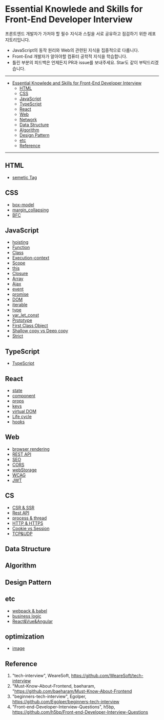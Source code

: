 # Essential Knowlede and Skills for Front-End Developer Interview

프론트엔드 개발자가 가저야 할 필수 지식과 스킬을 서로 공유하고 점검하기 위한 레포지토리입니다.

- JavaScript의 동작 원리와 Web의 관련된 지식을 집중적으로 다룹니다.
- Front-End 개발자가 알아야할 컴퓨터 공학적 지식을 학습합니다.
- 틀린 부분의 피드백은 언제든지 PR과 issue를 보내주세요. Star도 같이 부탁드리겠습니다.

---

- [Essential Knowlede and Skills for Front-End Developer Interview](#essential-knowlede-and-skills-for-front-end-developer-interview)
  - [HTML](#html)
  - [CSS](#css)
  - [JavaScript](#javascript)
  - [TypeScript](#typescript)
  - [React](#react)
  - [Web](#web)
  - [Network](#network)
  - [Data Structure](#data-structure)
  - [Algorithm](#algorithm)
  - [Design Pattern](#design-pattern)
  - [etc](#etc)
  - [Reference](#reference)

---

## HTML

- [semetic Tag](./contents/html/sementicTag.md)

## CSS

- [box-model](./contents/css/boxModel.md)
- [margin_collapsing](./contents/css/margin_collapsing.md)
- [BFC](./contents/css/BFC.md)

## JavaScript

- [hoisting](./contents/javascript/hoisting.md)
- [Function](./contents/javascript/function.md)
- [Class](./contents/javascript/class.md)
- [Execution-context](./contents/javascript/execution-context.md)
- [Scope](./contents/javascript/scope.md)
- [this](./contents/javascript/this.md)
- [Closure](./contents/javascript/closure.md)
- [Array](./contents/javascript/Array.md)
- [Ajax](./contents/javascript/ajax.md)
- [event](./contents/javascript/event.md)
- [promise](./contents/javascript/promise.md)
- [DOM](./contents/javascript/DOM.md)
- [iterable](./contents/javascript/iterable.md)
- [type](./contents/javascript/type.md)
- [var_let_const](./contents/javascript/var_let_const.md)
- [Prototype](./contents/javascript/Prototype.md)
- [First Class Object](./contents/javascript/FirstClassObject.md)
- [Shallow copy vs Deep copy](./contents/javascript/shallowCopy_vs_DeepCopy.md)
- [Strict](./contents/javascript/Strict.md)

## TypeScript

- [TypeScript](./contents/typescript/TypeScript.md)

## React

- [state](./contents/React/State.md)
- [component](./contents/React/Component.md)
- [props](./contents/React/Props.md)
- [keys](./contents/React/key.md)
- [virtual DOM](./contents/React/virtualDOM.md)
- [Life cycle](./contents/React/Lifecycle.md)
- [hooks](./contents/React/hooks.md)

## Web

- [browser rendering](./contents/web/browerRendering.md)
- [REST API](./contents/web/restApi.md)
- [SEO](./contents/web/SEO.md)
- [CORS](./contents/web/cors.md)
- [webStorage](./contents/web/webStorage.md)
- [WCAG](./contents/web/WCAG.md)
- [JWT](./contents/web/JWT.md)

## CS

- [CSR & SSR](./contents/cs/CSR%26SSR.md)
- [Rest API](./contents/cs/REST_API.md)
- [process & thread](./contents/cs/process_and_thread.md)
- [HTTP & HTTPS](./contents/cs/HTTP.md)
- [Cookie vs Session](./contents/cs/cookie_vs_session.md)
- [TCP&UDP](./contents/cs/TCP%26UDP.md)

## Data Structure

## Algorithm

## Design Pattern

## etc

- [webpack & babel](./contents/etc/Webpack_Babel.md)
- [business logic](./contents/etc/business_logic.md)
- [React&Vue&Angular](./contents/etc/React%26Vue%26Angular.md)

## optimization

- [image](./contents/optimization/image.md)

## Reference

1. "tech-interview", WeareSoft, https://github.com/WeareSoft/tech-interview
2. "Must-Know-About-Frontend, baeharam, "https://github.com/baeharam/Must-Know-About-Frontend
3. "beginners-tech-interview", Egolper, https://github.com/Egolper/beginners-tech-interview
4. "Front-end-Developer-Interview-Questions", h5bp, https://github.com/h5bp/Front-end-Developer-Interview-Questions
